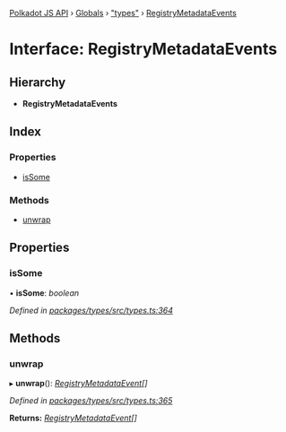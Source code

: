 [Polkadot JS API](../README.md) › [Globals](../globals.md) › ["types"](../modules/_types_.md) › [RegistryMetadataEvents](_types_.registrymetadataevents.md)

# Interface: RegistryMetadataEvents

## Hierarchy

* **RegistryMetadataEvents**

## Index

### Properties

* [isSome](_types_.registrymetadataevents.md#issome)

### Methods

* [unwrap](_types_.registrymetadataevents.md#unwrap)

## Properties

###  isSome

• **isSome**: *boolean*

*Defined in [packages/types/src/types.ts:364](https://github.com/polkadot-js/api/blob/7ed1857589/packages/types/src/types.ts#L364)*

## Methods

###  unwrap

▸ **unwrap**(): *[RegistryMetadataEvent](_types_.registrymetadataevent.md)[]*

*Defined in [packages/types/src/types.ts:365](https://github.com/polkadot-js/api/blob/7ed1857589/packages/types/src/types.ts#L365)*

**Returns:** *[RegistryMetadataEvent](_types_.registrymetadataevent.md)[]*
